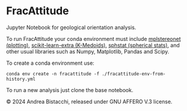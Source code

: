 # FracAttitude

Jupyter Notebook for geological orientation analysis.

To run FracAttitude your conda environment must include [mplstereonet (plotting)](https://github.com/joferkington/mplstereonet/), [scikit-learn-extra (K-Medoids)](https://scikit-learn-extra.readthedocs.io/en/stable/generated/sklearn_extra.cluster.KMedoids.html#sklearn_extra.cluster.KMedoids), [sphstat (spherical stats)](https://sphstat.readthedocs.io/en/latest/index.html), and other usual libraries such as Numpy, Matplotlib, Pandas and Scipy.

To create a conda environment use:

`conda env create -n fracattitude -f ./fracattitude-env-from-history.yml`

To run a new analysis just clone the base notebook.

© 2024 Andrea Bistacchi, released under GNU AFFERO V.3 license.
